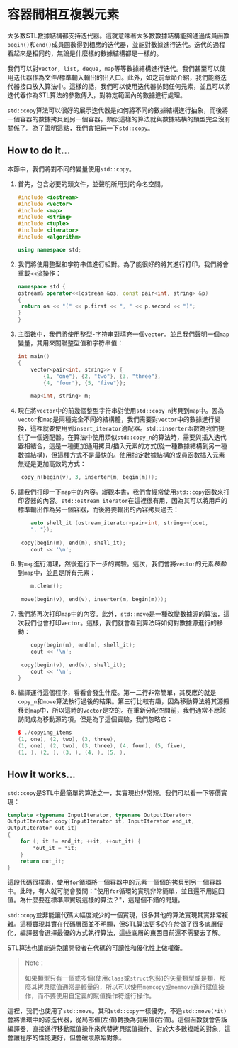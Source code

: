 # 容器間相互複製元素

大多數STL數據結構都支持迭代器。這就意味著大多數數據結構能夠通過成員函數`begin()`和`end()`成員函數得到相應的迭代器，並能對數據進行迭代。迭代的過程看起來是相同的，無論是什麼樣的數據結構都是一樣的。

我們可以對`vector`，`list`，`deque`，`map`等等數據結構進行迭代。我們甚至可以使用迭代器作為文件/標準輸入輸出的出入口。此外，如之前章節介紹，我們能將迭代器接口放入算法中。這樣的話，我們可以使用迭代器訪問任何元素，並且可以將迭代器作為STL算法的參數傳入，對特定範圍內的數據進行處理。

`std::copy`算法可以很好的展示迭代器是如何將不同的數據結構進行抽象，而後將一個容器的數據拷貝到另一個容器。類似這樣的算法就與數據結構的類型完全沒有關係了。為了證明這點，我們會把玩一下`std::copy`。

## How to do it...

本節中，我們將對不同的變量使用`std::copy`。

1. 首先，包含必要的頭文件，並聲明所用到的命名空間。

   ```c++
   #include <iostream>
   #include <vector>
   #include <map>
   #include <string>
   #include <tuple>
   #include <iterator>
   #include <algorithm>
   
   using namespace std;
   ```

2. 我們將使用整型和字符串值進行組對。為了能很好的將其進行打印，我們將會重載`<<`流操作：

   ```c++
   namespace std {
   ostream& operator<<(ostream &os, const pair<int, string> &p)
   {
   	return os << "(" << p.first << ", " << p.second << ")";
   }
   }
   ```

3. 主函數中，我們將使用整型-字符串對填充一個`vector`。並且我們聲明一個`map`變量，其用來關聯整型值和字符串值：

   ```c++
   int main()
   {
       vector<pair<int, string>> v {
           {1, "one"}, {2, "two"}, {3, "three"},
           {4, "four"}, {5, "five"}};
       
       map<int, string> m;
   ```

4. 現在將`vector`中的前幾個整型字符串對使用`std::copy_n`拷貝到`map`中。因為`vector`和`map`是兩種完全不同的結構體，我們需要對`vector`中的數據進行變換，這裡就要使用到`insert_iterator`適配器。`std::inserter`函數為我們提供了一個適配器。在算法中使用類似`std::copy_n`的算法時，需要與插入迭代器相結合，這是一種更加通用拷貝/插入元素的方式(從一種數據結構到另一種數據結構)，但這種方式不是最快的。使用指定數據結構的成員函數插入元素無疑是更加高效的方式：

   ```c++
   	copy_n(begin(v), 3, inserter(m, begin(m)));
   ```

5. 讓我們打印一下`map`中的內容。縱觀本書，我們會經常使用`std::copy`函數來打印容器的內容。`std::ostream_iterator`在這裡很有用，因為其可以將用戶的標準輸出作為另一個容器，而後將要輸出的內容拷貝過去：

   ```c++
       auto shell_it (ostream_iterator<pair<int, string>>{cout,
       ", "});
       
   	copy(begin(m), end(m), shell_it);
       cout << '\n';
   ```

6. 對`map`進行清理，然後進行下一步的實驗。這次，我們會將`vector`的元素*移動*到`map`中，並且是所有元素：

   ```c++
       m.clear();
       
   	move(begin(v), end(v), inserter(m, begin(m)));
   ```

7. 我們將再次打印`map`中的內容。此外，`std::move`是一種改變數據源的算法，這次我們也會打印`vector`。這樣，我們就會看到算法時如何對數據源進行的移動：

   ```c++
       copy(begin(m), end(m), shell_it);
       cout << '\n';
       
   	copy(begin(v), end(v), shell_it);
       cout << '\n';
   }
   ```

8. 編譯運行這個程序，看看會發生什麼。第一二行非常簡單，其反應的就是`copy_n`和`move`算法執行過後的結果。第三行比較有趣，因為移動算法將其源搬移到`map`中，所以這時的`vector`是空的。在重新分配空間前，我們通常不應該訪問成為移動源的項。但是為了這個實驗，我們忽略它：

   ```c++
   $ ./copying_items
   (1, one), (2, two), (3, three),
   (1, one), (2, two), (3, three), (4, four), (5, five),
   (1, ), (2, ), (3, ), (4, ), (5, ),
   ```

## How it works...

`std::copy`是STL中最簡單的算法之一，其實現也非常短。我們可以看一下等價實現：

```c++
template <typename InputIterator, typename OutputIterator>
OutputIterator copy(InputIterator it, InputIterator end_it,
OutputIterator out_it)
{
    for (; it != end_it; ++it, ++out_it) {
    	*out_it = *it;
    }
    return out_it;
}
```

這段代碼很樸素，使用`for`循環將一個容器中的元素一個個的拷貝到另一個容器中。此時，有人就可能會發問："使用`for`循環的實現非常簡單，並且還不用返回值。為什麼要在標準庫實現這樣的算法？"，這是個不錯的問題。

`std::copy`並非能讓代碼大幅度減少的一個實現，很多其他的算法實現其實非常複雜。這種實現其實在代碼層面並不明顯，但STL算法更多的在於做了很多底層優化，編譯器會選擇最優的方式執行算法，這些底層的東西目前還不需要去了解。

STL算法也讓能避免讓開發者在代碼的可讀性和優化性上做權衡。

> Note：
>
> 如果類型只有一個或多個(使用`class`或`struct`包裝)的矢量類型或是類，那麼其拷貝賦值通常是輕量的，所以可以使用`memcopy`或`memmove`進行賦值操作，而不要使用自定義的賦值操作符進行操作。

這裡，我們也使用了`std::move`。其和`std::copy`一樣優秀，不過`std::move(*it)`會將循環中的源迭代器，從局部值(左值)轉換為引用值(右值)。這個函數就會告訴編譯器，直接進行移動賦值操作來代替拷貝賦值操作。對於大多數複雜的對象，這會讓程序的性能更好，但會破壞原始對象。

